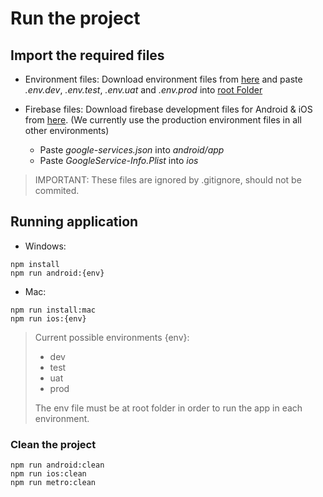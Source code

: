 # Run the project

## Import the required files

- Environment files:
  Download environment files from [here](https://drive.google.com/drive/u/0/folders/1OpPVyA0zE8t3qFnKT0yhgJbI_tdya-2A) and paste
  _.env.dev_, _.env.test_, _.env.uat_ and _.env.prod_ into [root Folder](./)

- Firebase files: Download firebase development files for Android & iOS from [here](https://drive.google.com/drive/u/0/folders/1CkWwfP6mVrgkSmTlZnkne4QxuosXqFd0). (We currently use the production environment files in all other environments)
  - Paste _google-services.json_ into _android/app_
  - Paste _GoogleService-Info.Plist_ into _ios_

> IMPORTANT: These files are ignored by .gitignore, should not be commited.

## Running application

- Windows:

```
npm install
npm run android:{env}
```

- Mac:

```
npm run install:mac
npm run ios:{env}
```

> Current possible environments {env}:
>
> - dev
> - test
> - uat
> - prod
>
> The env file must be at root folder in order to run the app in each environment.

### Clean the project

```
npm run android:clean
npm run ios:clean
npm run metro:clean
```
